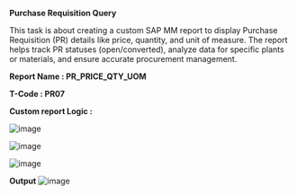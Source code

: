 **Purchase Requisition Query**

This task is about creating a custom SAP MM report to display Purchase Requisition (PR) details like price, quantity, and unit of measure. The report helps track PR statuses (open/converted), analyze data for specific plants or materials, and ensure accurate procurement management.

**Report Name : PR_PRICE_QTY_UOM**

**T-Code : PR07**	

**Custom report Logic :** 

![image](https://github.com/user-attachments/assets/6c09348f-340e-4447-a873-b9a3bc59747d)

![image](https://github.com/user-attachments/assets/45022bd5-5935-4926-b0c4-d8af985a5007)

![image](https://github.com/user-attachments/assets/fde69bef-957f-4e53-9139-3a8b9f184c1f)

**Output**
![image](https://github.com/user-attachments/assets/057160b1-484e-4ffe-9462-1e085d2adfd5)
